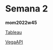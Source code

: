 # Semana 2

**mom2022w45**

[Tableau](https://juanisolerno.github.io/infovis/s2/mom2022w46_tableau_par.html)

[VegaAPI](https://juanisolerno.github.io/infovis/s2/mom2022w46_VegaAPI.html)
